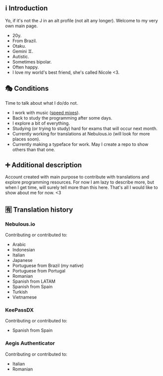 ## ℹ Introduction
Yo, if it's not the J in an alt profile (not alt any longer). Welcome to my very own main page.
- 20y.
- From Brazil.
- Otaku.
- Gemini ♊️.
- Autistic.
- Sometimes bipolar.
- Often happy.
- I love my world's best friend, she's called Nicole <3.

## 🎭 Conditions
Time to talk about what I do/do not.
- I work with music ([speed mixes](https://www.youtube.com/@Altimixes)).
- Back to study the programming after some days.
- I explore a bit of everything.
- Studying (or trying to study) hard for exams that will occur next month.
- Currently working for translations at Nebulous.io (will look for more places soon).
- Currently making a typeface for work. May I create a repo to show others than that one.

## ➕ Additional description
Account created with main purpose to contribute with translations and explore programming resources. For now I am lazy to describe more, but when I get time, will surely tell more than this here. That's all I would like to show about me for now. <3

## 🈶 Translation history
### Nebulous.io
Contributing or contributed to:
- Arabic
- Indonesian
- Italian
- Japanese
- Portuguese from Brazil (my native)
- Portuguese from Portugal
- Romanian
- Spanish from LATAM
- Spanish from Spain
- Turkish
- Vietnamese

### KeePassDX
Contributing or contributed to:
- Spanish from Spain

### Aegis Authenticator
Contributing or contributed to:
- Italian
- Romanian
